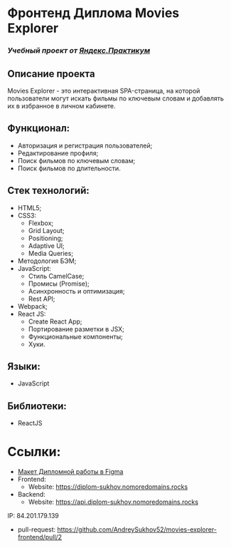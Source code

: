# Фронтенд Диплома Movies Explorer
### *Учебный проект от [Яндекс.Практикум](https://practicum.yandex.ru/web/)*

## Описание проекта
Movies Explorer - это интерактивная SPA-страница, на которой пользователи могут искать фильмы по ключевым словам и добавлять их в избранное в личном кабинете.

## Функционал:
- Авторизация и регистрация пользователей;
- Редактирование профиля;
- Поиск фильмов по ключевым словам;
- Поиск фильмов по длительности.

## Стек технологий:
- HTML5;
- CSS3:
  - Flexbox;
  - Grid Layout;
  - Positioning;
  - Adaptive UI;
  - Media Queries;
- Методология БЭМ;
- JavaScript:
  - Стиль CamelCase;
  - Промисы (Promise);
  - Асинхронность и оптимизация;
  - Rest API;
- Webpack;
- React JS:
  - Create React App;
  - Портирование разметки в JSX;
  - Функциональные компоненты;
  - Хуки.


## Языки:
- JavaScript

## Библиотеки:
- ReactJS


# Ссылки:
- [Макет Дипломной работы в Figma](https://disk.yandex.ru/d/VxL9zhQ1pIcHpQ)
- Frontend:
  - Website: https://diplom-sukhov.nomoredomains.rocks
- Backend:
  - Website: https://api.diplom-sukhov.nomoredomains.rocks

IP: 84.201.179.139
- pull-request: https://github.com/AndreySukhov52/movies-explorer-frontend/pull/2
